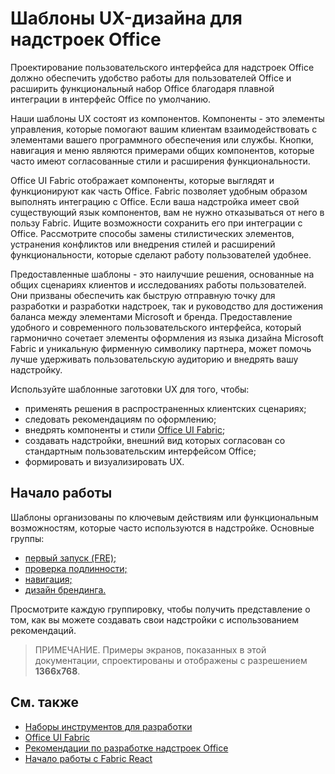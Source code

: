 # <a name="ux-design-patterns-for-office-add-ins"></a>Шаблоны UX-дизайна для надстроек Office

Проектирование пользовательского интерфейса для надстроек Office должно обеспечить удобство работы для пользователей Office и расширить функциональный набор Office благодаря плавной интеграции в интерфейс Office по умолчанию.  

Наши шаблоны UX состоят из компонентов. Компоненты - это элементы управления, которые помогают вашим клиентам взаимодействовать с элементами вашего программного обеспечения или службы. Кнопки, навигация и меню являются примерами общих компонентов, которые часто имеют согласованные стили и расширения функциональности.

Office UI Fabric отображает компоненты, которые выглядят и функционируют как часть Office. Fabric позволяет удобным образом выполнять интеграцию с Office. Если ваша надстройка имеет свой существующий язык компонентов, вам не нужно отказываться от него в пользу Fabric. Ищите возможности сохранить его при интеграции с Office. Рассмотрите способы замены стилистических элементов, устранения конфликтов или внедрения стилей и расширений функциональности, которые сделают работу пользователей удобнее.

Предоставленные шаблоны - это наилучшие решения, основанные на общих сценариях клиентов и исследованиях работы пользователей. Они призваны обеспечить как быструю отправную точку для разработки и разработки надстроек, так и руководство для достижения баланса между элементами Microsoft и бренда. Предоставление удобного и современного пользовательского интерфейса, который гармонично сочетает элементы оформления из языка дизайна Microsoft Fabric и уникальную фирменную символику партнера, может помочь лучше удерживать пользовательскую аудиторию и внедрять вашу надстройку.

Используйте шаблонные заготовки UX для того, чтобы:

* применять решения в распространенных клиентских сценариях;
* следовать рекомендациям по оформлению;
* внедрять компоненты и стили [Office UI Fabric](https://developer.microsoft.com/en-us/fabric#/get-started);
* создавать надстройки, внешний вид которых согласован со стандартным пользовательским интерфейсом Office;
* формировать и визуализировать UX.


## <a name="getting-started"></a>Начало работы

Шаблоны организованы по ключевым действиям или функциональным возможностям, которые часто используются в надстройке. Основные группы:

* [первый запуск (FRE);](../design/first-run-experience-patterns.md)
* [проверка подлинности;](../design/authentication-patterns.md)
* [навигация;](../design/navigation-patterns.md)
* [дизайн брендинга.](../design/branding-patterns.md)

Просмотрите каждую группировку, чтобы получить представление о том, как вы можете создавать свои надстройки с использованием рекомендаций.



>ПРИМЕЧАНИЕ. Примеры экранов, показанных в этой документации, спроектированы и отображены с разрешением **1366x768**.




## <a name="see-also"></a>См. также
* [Наборы инструментов для разработки](design-toolkits.md)
* [Office UI Fabric](https://developer.microsoft.com/en-us/fabric)
* [Рекомендации по разработке надстроек Office](https://docs.microsoft.com/en-us/office/dev/add-ins/concepts/add-in-development-best-practices)
* [Начало работы с Fabric React](https://docs.microsoft.com/en-us/office/dev/add-ins/design/using-office-ui-fabric-react)

